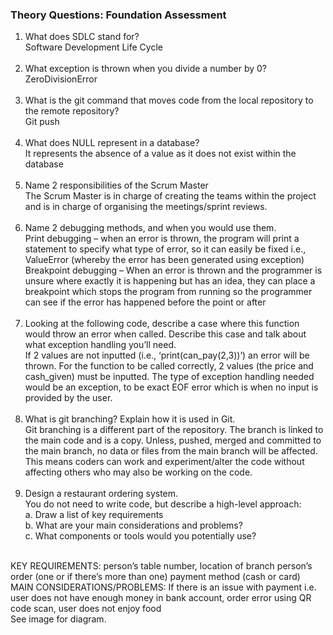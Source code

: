 
### Theory Questions: Foundation Assessment

1. What does SDLC stand for? <br>
Software Development Life Cycle <br><br>
2. What exception is thrown when you divide a number by 0?<br>
ZeroDivisionError<br><br>
3. What is the git command that moves code from the local repository to the remote repository? <br>
Git push<br><br>
4. What does NULL represent in a database? <br> 
It represents the absence of a value as it does not exist within the database <br><br>
5. Name 2 responsibilities of the Scrum Master <br>
The Scrum Master is in charge of creating the teams within the project and is in charge of organising the
meetings/sprint reviews. <br><br>
6. Name 2 debugging methods, and when you would use them.<br>
Print debugging – when an error is thrown, the program will print a statement to specify what type of error,
so it can easily be fixed i.e., ValueError (whereby the error has been generated using exception)<br>
Breakpoint debugging – When an error is thrown and the programmer is unsure where exactly it is happening
but has an idea, they can place a breakpoint which stops the program from running so the programmer can see if the
error has happened before the point or after <br><br>
7. Looking at the following code, describe a case where this function 
would throw an error when called. Describe this case and talk about 
what exception handling you’ll need. <br>
If 2 values are not inputted (i.e., ‘print(can_pay(2,3))’) an error will be thrown. For the function to be called
correctly, 2 values (the price and cash_given) must be inputted. The type of exception handling needed would be an
exception, to be exact EOF error which is when no input is provided by the user.<br><br>
8. What is git branching? Explain how it is used in Git.<br>
Git branching is a different part of the repository. 
The branch is linked to the main code and is a copy. Unless, pushed, merged and committed to the main branch,
no data or files from the main branch will be affected. This means coders can work and experiment/alter the code
without affecting others who may also be working on the code. <br><br>
9. Design a restaurant ordering system. <br>
You do not need to write code, but describe a high-level approach: <br>
a.	Draw a list of key requirements<br>
b.	What are your main considerations and problems?<br>
c.	What components or tools would you potentially use? <br>
<br>
KEY REQUIREMENTS: person’s table number, location of branch person’s order (one or if there’s more than one)
payment method (cash or card)
<br>
MAIN CONSIDERATIONS/PROBLEMS: If there is an issue with payment
i.e. user does not have enough money in bank account, order error using QR code scan, user does not enjoy food
<br>
See image for diagram.